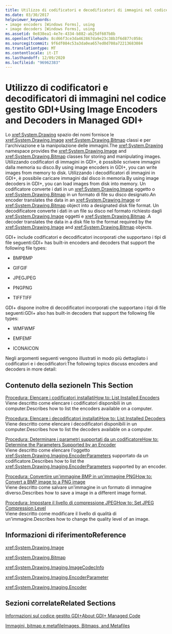 ```yaml
---
title: Utilizzo di codificatori e decodificatori di immagini nel codice gestito GDI+
ms.date: 03/30/2017
helpviewer_keywords:
- image encoders [Windows Forms], using
- image decoders [Windows Forms], using
ms.assetid: 0e838ea1-4e7e-4334-b882-ab25df607b8b
ms.openlocfilehash: 8cd66f3ce3da462867da9e23c38b3f6d877c058c
ms.sourcegitcommit: 9f6df084c53a3da0ea657ed0d708a72213683084
ms.translationtype: MT
ms.contentlocale: it-IT
ms.lasthandoff: 12/09/2020
ms.locfileid: "96962383"
---
```

# <a name="using-image-encoders-and-decoders-in-managed-gdi"></a><span data-ttu-id="030aa-102">Utilizzo di codificatori e decodificatori di immagini nel codice gestito GDI+</span><span class="sxs-lookup"><span data-stu-id="030aa-102">Using Image Encoders and Decoders in Managed GDI+</span></span>
<span data-ttu-id="030aa-103">Lo <xref:System.Drawing> spazio dei nomi fornisce le <xref:System.Drawing.Image> <xref:System.Drawing.Bitmap> classi e per l'archiviazione e la manipolazione delle immagini.</span><span class="sxs-lookup"><span data-stu-id="030aa-103">The <xref:System.Drawing> namespace provides the <xref:System.Drawing.Image> and <xref:System.Drawing.Bitmap> classes for storing and manipulating images.</span></span> <span data-ttu-id="030aa-104">Utilizzando codificatori di immagini in GDI+, è possibile scrivere immagini dalla memoria su disco.</span><span class="sxs-lookup"><span data-stu-id="030aa-104">By using image encoders in GDI+, you can write images from memory to disk.</span></span> <span data-ttu-id="030aa-105">Utilizzando i decodificatori di immagini in GDI+, è possibile caricare immagini dal disco in memoria.</span><span class="sxs-lookup"><span data-stu-id="030aa-105">By using image decoders in GDI+, you can load images from disk into memory.</span></span> <span data-ttu-id="030aa-106">Un codificatore converte i dati in un <xref:System.Drawing.Image> oggetto o <xref:System.Drawing.Bitmap> in un formato di file su disco designato.</span><span class="sxs-lookup"><span data-stu-id="030aa-106">An encoder translates the data in an <xref:System.Drawing.Image> or <xref:System.Drawing.Bitmap> object into a designated disk file format.</span></span> <span data-ttu-id="030aa-107">Un decodificatore converte i dati in un file su disco nel formato richiesto dagli <xref:System.Drawing.Image> oggetti e <xref:System.Drawing.Bitmap> .</span><span class="sxs-lookup"><span data-stu-id="030aa-107">A decoder translates the data in a disk file to the format required by the <xref:System.Drawing.Image> and <xref:System.Drawing.Bitmap> objects.</span></span>  
  
 <span data-ttu-id="030aa-108">GDI+ include codificatori e decodificatori incorporati che supportano i tipi di file seguenti:</span><span class="sxs-lookup"><span data-stu-id="030aa-108">GDI+ has built-in encoders and decoders that support the following file types:</span></span>  
  
- <span data-ttu-id="030aa-109">BMP</span><span class="sxs-lookup"><span data-stu-id="030aa-109">BMP</span></span>  
  
- <span data-ttu-id="030aa-110">GIF</span><span class="sxs-lookup"><span data-stu-id="030aa-110">GIF</span></span>  
  
- <span data-ttu-id="030aa-111">JPEG</span><span class="sxs-lookup"><span data-stu-id="030aa-111">JPEG</span></span>  
  
- <span data-ttu-id="030aa-112">PNG</span><span class="sxs-lookup"><span data-stu-id="030aa-112">PNG</span></span>  
  
- <span data-ttu-id="030aa-113">TIFF</span><span class="sxs-lookup"><span data-stu-id="030aa-113">TIFF</span></span>  
  
 <span data-ttu-id="030aa-114">GDI+ dispone inoltre di decodificatori incorporati che supportano i tipi di file seguenti:</span><span class="sxs-lookup"><span data-stu-id="030aa-114">GDI+ also has built-in decoders that support the following file types:</span></span>  
  
- <span data-ttu-id="030aa-115">WMF</span><span class="sxs-lookup"><span data-stu-id="030aa-115">WMF</span></span>  
  
- <span data-ttu-id="030aa-116">EMF</span><span class="sxs-lookup"><span data-stu-id="030aa-116">EMF</span></span>  
  
- <span data-ttu-id="030aa-117">ICONA</span><span class="sxs-lookup"><span data-stu-id="030aa-117">ICON</span></span>  
  
 <span data-ttu-id="030aa-118">Negli argomenti seguenti vengono illustrati in modo più dettagliato i codificatori e i decodificatori:</span><span class="sxs-lookup"><span data-stu-id="030aa-118">The following topics discuss encoders and decoders in more detail:</span></span>  
  
## <a name="in-this-section"></a><span data-ttu-id="030aa-119">Contenuto della sezione</span><span class="sxs-lookup"><span data-stu-id="030aa-119">In This Section</span></span>  
 [<span data-ttu-id="030aa-120">Procedura: Elencare i codificatori installati</span><span class="sxs-lookup"><span data-stu-id="030aa-120">How to: List Installed Encoders</span></span>](how-to-list-installed-encoders.md)  
 <span data-ttu-id="030aa-121">Viene descritto come elencare i codificatori disponibili in un computer.</span><span class="sxs-lookup"><span data-stu-id="030aa-121">Describes how to list the encoders available on a computer.</span></span>  
  
 [<span data-ttu-id="030aa-122">Procedura: Elencare i decodificatori installati</span><span class="sxs-lookup"><span data-stu-id="030aa-122">How to: List Installed Decoders</span></span>](how-to-list-installed-decoders.md)  
 <span data-ttu-id="030aa-123">Viene descritto come elencare i decodificatori disponibili in un computer.</span><span class="sxs-lookup"><span data-stu-id="030aa-123">Describes how to list the decoders available on a computer.</span></span>  
  
 [<span data-ttu-id="030aa-124">Procedura: Determinare i parametri supportati da un codificatore</span><span class="sxs-lookup"><span data-stu-id="030aa-124">How to: Determine the Parameters Supported by an Encoder</span></span>](how-to-determine-the-parameters-supported-by-an-encoder.md)  
 <span data-ttu-id="030aa-125">Viene descritto come elencare l'oggetto <xref:System.Drawing.Imaging.EncoderParameters> supportato da un codificatore.</span><span class="sxs-lookup"><span data-stu-id="030aa-125">Describes how to list the <xref:System.Drawing.Imaging.EncoderParameters> supported by an encoder.</span></span>  
  
 [<span data-ttu-id="030aa-126">Procedura: Convertire un'immagine BMP in un'immagine PNG</span><span class="sxs-lookup"><span data-stu-id="030aa-126">How to: Convert a BMP image to a PNG image</span></span>](how-to-convert-a-bmp-image-to-a-png-image.md)  
 <span data-ttu-id="030aa-127">Viene descritto come salvare un'immagine in un formato di immagine diverso.</span><span class="sxs-lookup"><span data-stu-id="030aa-127">Describes how to save a image in a different image format.</span></span>  
  
 [<span data-ttu-id="030aa-128">Procedura: Impostare il livello di compressione JPEG</span><span class="sxs-lookup"><span data-stu-id="030aa-128">How to: Set JPEG Compression Level</span></span>](how-to-set-jpeg-compression-level.md)  
 <span data-ttu-id="030aa-129">Viene descritto come modificare il livello di qualità di un'immagine.</span><span class="sxs-lookup"><span data-stu-id="030aa-129">Describes how to change the quality level of an image.</span></span>  
  
## <a name="reference"></a><span data-ttu-id="030aa-130">Informazioni di riferimento</span><span class="sxs-lookup"><span data-stu-id="030aa-130">Reference</span></span>  
 <xref:System.Drawing.Image>  
  
 <xref:System.Drawing.Bitmap>  
  
 <xref:System.Drawing.Imaging.ImageCodecInfo>  
  
 <xref:System.Drawing.Imaging.EncoderParameter>  
  
 <xref:System.Drawing.Imaging.Encoder>  
  
## <a name="related-sections"></a><span data-ttu-id="030aa-131">Sezioni correlate</span><span class="sxs-lookup"><span data-stu-id="030aa-131">Related Sections</span></span>  
 [<span data-ttu-id="030aa-132">Informazioni sul codice gestito GDI+</span><span class="sxs-lookup"><span data-stu-id="030aa-132">About GDI+ Managed Code</span></span>](about-gdi-managed-code.md)  
  
 [<span data-ttu-id="030aa-133">Immagini, bitmap e metafile</span><span class="sxs-lookup"><span data-stu-id="030aa-133">Images, Bitmaps, and Metafiles</span></span>](images-bitmaps-and-metafiles.md)
